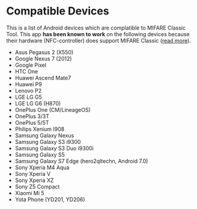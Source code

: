 Compatible Devices
====================

This is a list of Android devices which are complatible to MIFARE Classic Tool.
This app **has been known to work** on the following devices because their
hardware (NFC-controller) does support MIFARE Classic
([read more](https://github.com/ikarus23/MifareClassicTool/issues/1)).


* Asus Pegasus 2 (X550)
* Google Nexus 7 (2012)
* Google Pixel
* HTC One
* Huawei Ascend Mate7
* Huawei P9
* Lenovo P2
* LGE LG G5
* LGE LG G6 (H870)
* OnePlus One (CM/LineageOS)
* OnePlus 3/3T
* OnePlus 5/5T
* Philips Xenium I908
* Samsung Galaxy Nexus
* Samsung Galaxy S3 i9300
* Samsung Galaxy S3 Duo i9300i
* Samsung Galaxy S5
* Samsung Galaxy S7 Edge (hero2qltechn, Android 7.0)
* Sony Xperia M4 Aqua
* Sony Xperia V
* Sony Xperia XZ
* Sony Z5 Compact
* Xiaomi Mi 5
* Yota Phone (YD201, YD206)
